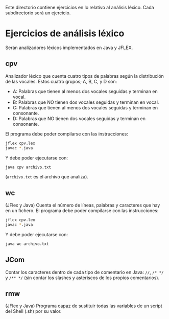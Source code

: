 
Este directorio contiene ejercicios en lo relativo al análisis léxico. Cada subdirectorio será un ejercicio.

# Ejercicios de análisis léxico
Serán analizadores léxicos implementados en Java y  JFLEX.

## cpv
Analizador léxico que cuenta cuatro tipos de palabras según la distribución de las vocales.
Estos cuatro grupos; A, B, C, y D son:
* A: Palabras que tienen al menos dos vocales seguidas y terminan en vocal.
* B: Palabras que NO tienen dos vocales seguidas y terminan en vocal.
* C: Palabras que tienen al menos dos vocales seguidas y terminan en consonante.
* D: Palabras que NO tienen dos vocales seguidas y terminan en consonante.

El programa debe poder compilarse con las instrucciones:
```bash
jflex cpv.lex
javac *.java
```
Y debe poder ejecutarse con:
```bash
java cpv archivo.txt
```
(`archivo.txt` es el archivo que analiza).

## wc
(JFlex y Java) Cuenta el número de líneas, palabras y caracteres que hay en un fichero.
El programa debe poder compilarse con las instrucciones:
```bash
jflex cpv.lex
javac *.java
```

Y debe poder ejecutarse con:
```bash
java wc archivo.txt
```

## JCom
Contar los caracteres dentro de cada tipo de comentario en Java:
`//`, `/* */` y `/** */` (sin contar los slashes y asteriscos de los propios
comentarios).


## rmw
(JFlex y Java) Programa capaz de sustituir todas las variables de un script del Shell (.sh) por su valor.




